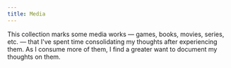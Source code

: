 ```yaml
---
title: Media
---
```

This collection marks some media works — games, books, movies, series, etc. — that I've spent time consolidating my thoughts after experiencing them. As I consume more of them, I find a greater want to document my thoughts on them.